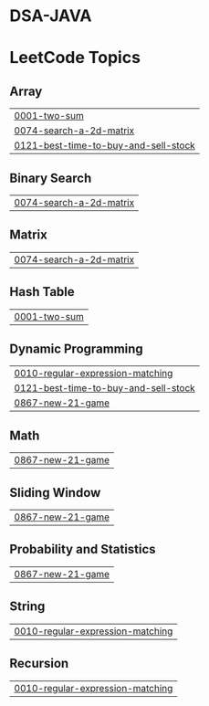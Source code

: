 # DSA-JAVA
<!---LeetCode Topics Start-->
# LeetCode Topics
## Array
|  |
| ------- |
| [0001-two-sum](https://github.com/PardivReddy/DSA-JAVA/tree/master/0001-two-sum) |
| [0074-search-a-2d-matrix](https://github.com/PardivReddy/DSA-JAVA/tree/master/0074-search-a-2d-matrix) |
| [0121-best-time-to-buy-and-sell-stock](https://github.com/PardivReddy/DSA-JAVA/tree/master/0121-best-time-to-buy-and-sell-stock) |
## Binary Search
|  |
| ------- |
| [0074-search-a-2d-matrix](https://github.com/PardivReddy/DSA-JAVA/tree/master/0074-search-a-2d-matrix) |
## Matrix
|  |
| ------- |
| [0074-search-a-2d-matrix](https://github.com/PardivReddy/DSA-JAVA/tree/master/0074-search-a-2d-matrix) |
## Hash Table
|  |
| ------- |
| [0001-two-sum](https://github.com/PardivReddy/DSA-JAVA/tree/master/0001-two-sum) |
## Dynamic Programming
|  |
| ------- |
| [0010-regular-expression-matching](https://github.com/PardivReddy/DSA-JAVA/tree/master/0010-regular-expression-matching) |
| [0121-best-time-to-buy-and-sell-stock](https://github.com/PardivReddy/DSA-JAVA/tree/master/0121-best-time-to-buy-and-sell-stock) |
| [0867-new-21-game](https://github.com/PardivReddy/DSA-JAVA/tree/master/0867-new-21-game) |
## Math
|  |
| ------- |
| [0867-new-21-game](https://github.com/PardivReddy/DSA-JAVA/tree/master/0867-new-21-game) |
## Sliding Window
|  |
| ------- |
| [0867-new-21-game](https://github.com/PardivReddy/DSA-JAVA/tree/master/0867-new-21-game) |
## Probability and Statistics
|  |
| ------- |
| [0867-new-21-game](https://github.com/PardivReddy/DSA-JAVA/tree/master/0867-new-21-game) |
## String
|  |
| ------- |
| [0010-regular-expression-matching](https://github.com/PardivReddy/DSA-JAVA/tree/master/0010-regular-expression-matching) |
## Recursion
|  |
| ------- |
| [0010-regular-expression-matching](https://github.com/PardivReddy/DSA-JAVA/tree/master/0010-regular-expression-matching) |
<!---LeetCode Topics End-->